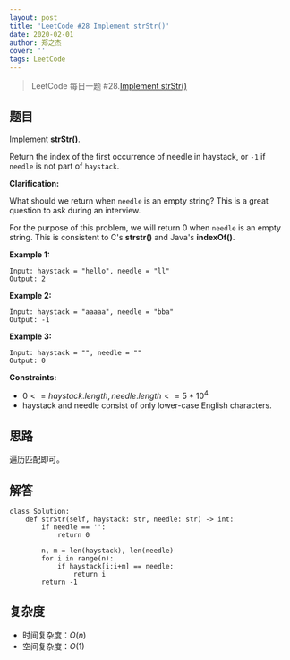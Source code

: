 ```yaml
---
layout: post
title: 'LeetCode #28 Implement strStr()'
date: 2020-02-01
author: 郑之杰
cover: ''
tags: LeetCode
---
```


> LeetCode 每日一题 #28.[Implement strStr()](https://leetcode-cn.com/problems/implement-strstr/)

## 题目
Implement **strStr()**.

Return the index of the first occurrence of needle in haystack, or `-1` if `needle` is not part of `haystack`.

**Clarification:**

What should we return when `needle` is an empty string? This is a great question to ask during an interview.

For the purpose of this problem, we will return 0 when `needle` is an empty string. This is consistent to C's  **strstr()** and Java's  **indexOf()**.


**Example 1:**
```
Input: haystack = "hello", needle = "ll"
Output: 2
```

**Example 2:**
```
Input: haystack = "aaaaa", needle = "bba"
Output: -1
```

**Example 3:**
```
Input: haystack = "", needle = ""
Output: 0
```

**Constraints:**
- $0 <= haystack.length, needle.length <= 5 * 10^4$
- haystack and needle consist of only lower-case English characters.


## 思路
遍历匹配即可。


## 解答
```
class Solution:
    def strStr(self, haystack: str, needle: str) -> int:
        if needle == '':
            return 0
        
        n, m = len(haystack), len(needle)
        for i in range(n):
            if haystack[i:i+m] == needle:
                return i
        return -1
```

## 复杂度
- 时间复杂度：$O(n)$
- 空间复杂度：$O(1)$